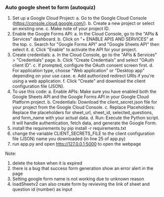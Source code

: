 ### Auto google sheet to form (autoquiz)

1. Set up a Google Cloud Project:
a. Go to the Google Cloud Console (https://console.cloud.google.com/).
b. Create a new project or select an existing one.
c. Make note of your project ID.
2. Enable the Google Forms API:
a. In the Cloud Console, go to the "APIs & Services" dashboard.
b. Click on "+ ENABLE APIS AND SERVICES" at the top.
c. Search for "Google Forms API" and "Google Sheets API" then select it.
d. Click "Enable" to activate the API for your project.
3. Create credentials:
a. In the Cloud Console, go to the "APIs & Services" > "Credentials" page.
b. Click "Create Credentials" and select "OAuth client ID".
c. If prompted, configure the OAuth consent screen first.
d. For application type, choose "Web application" or "Desktop app" depending on your use case.
e. Add authorized redirect URIs if you're using a web application.
f. Click "Create" and download the client configuration file (JSON).
4. To use this code:
a. Enable APIs: Make sure you have enabled both the Google Sheets API and the Google Forms API in your Google Cloud Platform project.
b. Credentials: Download the client_secret.json file for your project from the Google Cloud Console.
c. Replace Placeholders: Replace the placeholders for sheet_url, sheet_id, selected_questions, and form_name with your actual data.
d. Run: Execute the Python script. It will handle authentication, fetch data, and generate the Google Form.
5. install the requirements by
pip install -r requirements.txt
6. change the variable CLIENT_SECRETS_FILE to the client configuration file (JSON) name you downloaded (in line 25 of app.py)
7. run app.py and open http://127.0.0.1:5000 to open the webpage

Note:
1. delete the token when it is expired
2. there is a bug that success form generation show an error alert in the page
3. Setting google form name is not working due to unknown reason
4. loadSheetv2 can also create form by revieving the link of sheet and question id (number) as input
